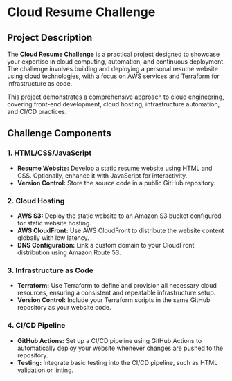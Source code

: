 # Cloud Resume Challenge

## Project Description

The **Cloud Resume Challenge** is a practical project designed to showcase your expertise in cloud computing, automation, and continuous deployment. The challenge involves building and deploying a personal resume website using cloud technologies, with a focus on AWS services and Terraform for infrastructure as code.

This project demonstrates a comprehensive approach to cloud engineering, covering front-end development, cloud hosting, infrastructure automation, and CI/CD practices.

## Challenge Components

### 1. HTML/CSS/JavaScript
- **Resume Website:** Develop a static resume website using HTML and CSS. Optionally, enhance it with JavaScript for interactivity.
- **Version Control:** Store the source code in a public GitHub repository.

### 2. Cloud Hosting
- **AWS S3:** Deploy the static website to an Amazon S3 bucket configured for static website hosting.
- **AWS CloudFront:** Use AWS CloudFront to distribute the website content globally with low latency.
- **DNS Configuration:** Link a custom domain to your CloudFront distribution using Amazon Route 53.

### 3. Infrastructure as Code
- **Terraform:** Use Terraform to define and provision all necessary cloud resources, ensuring a consistent and repeatable infrastructure setup.
- **Version Control:** Include your Terraform scripts in the same GitHub repository as your website code.

### 4. CI/CD Pipeline
- **GitHub Actions:** Set up a CI/CD pipeline using GitHub Actions to automatically deploy your website whenever changes are pushed to the repository.
- **Testing:** Integrate basic testing into the CI/CD pipeline, such as HTML validation or linting.

